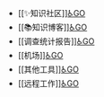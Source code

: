 - [[✨知识社区]][♿GO](./✨知识社区.md)
- [[📚知识博客]][♿GO](./📚知识博客.md)
- [[调查统计报告]][♿GO](./调查统计报告.md)
- [[机场]][♿GO](./机场.md)
- [[其他工具]][♿GO](./其他工具.md)
- [[远程工作]][♿GO](./远程工作.md)
